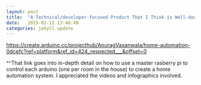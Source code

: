 ```yaml
---
layout: post
title:  "A Technical/developer-focused Product That I Think is Well-done"
date:   2015-02-12 13:46:40
categories: jekyll update
---
```


https://create.arduino.cc/projecthub/AnuragVasanwala/home-automation-0dcefc?ref=platform&ref_id=424_respected___&offset=0 

^^That link goes into in-depth detail on how to use a master rasberry pi to control each arduino (one per room in the house) to create a home automation system. I appreciated the videos and infographics involved. 
